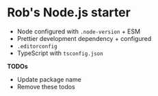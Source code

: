 # Rob's Node.js starter

- Node configured with `.node-version` + ESM
- Prettier development dependency + configured
- `.editorconfig`
- TypeScript with `tsconfig.json`

**TODOs**

- Update package name
- Remove these todos

